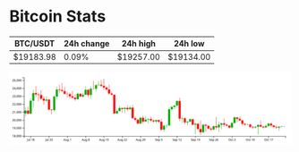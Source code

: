 # Bitcoin Stats

BTC/USDT|24h change|24h high|24h low|
|---|---|---|---|
|$19183.98|0.09%|$19257.00|$19134.00|

<img src="./chart.svg">
